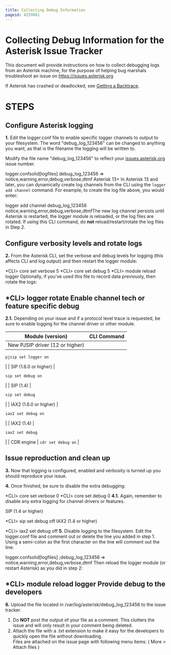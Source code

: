 ```yaml
---
title: Collecting Debug Information
pageid: 4259941
---
```


Collecting Debug Information for the Asterisk Issue Tracker
===========================================================

This document will provide instructions on how to collect debugging logs from an Asterisk machine, for the purpose of helping bug marshals troubleshoot an issue on <https://issues.asterisk.org>

If Asterisk has crashed or deadlocked, see [Getting a Backtrace](https://wiki.asterisk.org/wiki/display/AST/Getting+A+Backtrace).

STEPS
=====

Configure Asterisk logging
--------------------------

**1.** Edit the logger.conf file to enable specific logger channels to output to your filesystem. The word "debug\_log\_123456" can be changed to anything you want, as that is the filename the logging will be written to.

Modify the file name "debug\_log\_123456" to reflect your [issues.asterisk.org](http://issues.asterisk.org) issue number.

logger.confsolid[logfiles]
debug\_log\_123456 => notice,warning,error,debug,verbose,dtmf
Asterisk 13+ In Asterisk 13 and later, you can dynamically create log channels from the CLI using the `logger add channel` command. For example, to create the log file above, you would enter:

logger add channel debug\_log\_123456 notice,warning,error,debug,verbose,dtmfThe new log channel persists until Asterisk is restarted, the logger module is reloaded, or the log files are rotated. If using this CLI command, do **not** reload/restart/rotate the log files in Step 2.

Configure verbosity levels and rotate logs
------------------------------------------

**2.** From the Asterisk CLI, set the verbose and debug levels for logging (this affects CLI and log output) and then restart the logger module:

\*CLI> core set verbose 5
\*CLI> core set debug 5
\*CLI> module reload logger
Optionally, if you've used this file to record data previously, then rotate the logs:

\*CLI> logger rotate
Enable channel tech or feature specific debug
---------------------------------------------

**2.1.** Depending on your issue and if a protocol level trace is requested, be sure to enable logging for the channel driver or other module.



| Module (version) | CLI Command |
| --- | --- |
| New PJSIP driver (12 or higher) | 
```
pjsip set logger on
```
 |
| SIP (1.6.0 or higher) | 
```
sip set debug on
```
 |
| SIP (1.4) | 
```
sip set debug
```
 |
| IAX2 (1.6.0 or higher) | 
```
iax2 set debug on
```
 |
| IAX2 (1.4) | 
```
iax2 set debug
```
 |
| CDR engine | `cdr set debug on` |

Issue reproduction and clean up
-------------------------------

**3.** Now that logging is configured, enabled and verbosity is turned up you should reproduce your issue.

**4.** Once finished, be sure to disable the extra debugging:

\*CLI> core set verbose 0
\*CLI> core set debug 0
**4.1.** Again, remember to disable any extra logging for channel drivers or features.

SIP (1.4 or higher)

\*CLI> sip set debug off
IAX2 (1.4 or higher)

\*CLI> iax2 set debug off
**5.** Disable logging to the filesystem. Edit the logger.conf file and comment out or delete the line you added in step 1. Using a semi-colon as the first character on the line will comment out the line.

logger.confsolid[logfiles]
;debug\_log\_123456 => notice,warning,error,debug,verbose,dtmf
Then reload the logger module (or restart Asterisk) as you did in step 2:

\*CLI> module reload logger
Provide debug to the developers
-------------------------------

**6.** Upload the file located in /var/log/asterisk/debug\_log\_123456 to the issue tracker.

1. Do **NOT** post the output of your file as a comment. This clutters the issue and will only result in your comment being deleted.
2. Attach the file with a .txt extension to make it easy for the developers to quickly open the file without downloading.  
Files are attached on the issue page with following menu items: ( More > Attach files )
